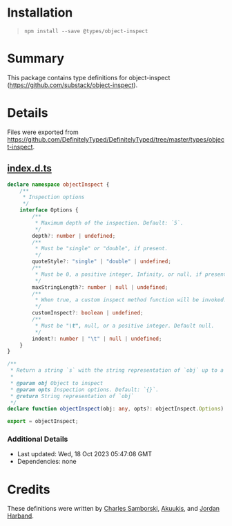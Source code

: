 # Installation
> `npm install --save @types/object-inspect`

# Summary
This package contains type definitions for object-inspect (https://github.com/substack/object-inspect).

# Details
Files were exported from https://github.com/DefinitelyTyped/DefinitelyTyped/tree/master/types/object-inspect.
## [index.d.ts](https://github.com/DefinitelyTyped/DefinitelyTyped/tree/master/types/object-inspect/index.d.ts)
````ts
declare namespace objectInspect {
    /**
     * Inspection options
     */
    interface Options {
        /**
         * Maximum depth of the inspection. Default: `5`.
         */
        depth?: number | undefined;
        /**
         * Must be "single" or "double", if present.
         */
        quoteStyle?: "single" | "double" | undefined;
        /**
         * Must be 0, a positive integer, Infinity, or null, if present. Default Infinity.
         */
        maxStringLength?: number | null | undefined;
        /**
         * When true, a custom inspect method function will be invoked. Default true.
         */
        customInspect?: boolean | undefined;
        /**
         * Must be "\t", null, or a positive integer. Default null.
         */
        indent?: number | "\t" | null | undefined;
    }
}

/**
 * Return a string `s` with the string representation of `obj` up to a depth of `opts.depth`.
 *
 * @param obj Object to inspect
 * @param opts Inspection options. Default: `{}`.
 * @return String representation of `obj`
 */
declare function objectInspect(obj: any, opts?: objectInspect.Options): string;

export = objectInspect;

````

### Additional Details
 * Last updated: Wed, 18 Oct 2023 05:47:08 GMT
 * Dependencies: none

# Credits
These definitions were written by [Charles Samborski](https://github.com/demurgos), [Akuukis](https://github.com/Akuukis), and [Jordan Harband](https://github.com/ljharb).
